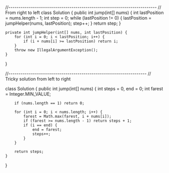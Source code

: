 //-------------------------------------------------------------------------
// From right to left
class Solution {
    public int jump(int[] nums) {
        int lastPosition = nums.length - 1;
        int step = 0;
        while (lastPosition != 0) {
            lastPosition = jumpHelper(nums, lastPosition);
            step++;
        }
        return step;
    }
    
    private int jumpHelper(int[] nums, int lastPosition) {
        for (int i = 0; i < lastPosition; i++) {
            if (i + nums[i] >= lastPosition) return i;
        }
        throw new IllegalArgumentException();
    }
}


//--------------------------------------------------------------------
// Tricky solution from left to right

class Solution {
    public int jump(int[] nums) {
        int steps = 0, end = 0;
        int farest = Integer.MIN_VALUE;
        
        if (nums.length == 1) return 0;
        
        for (int i = 0; i < nums.length; i++) {
            farest = Math.max(farest, i + nums[i]);
            if (farest >= nums.length - 1) return steps + 1;
            if (i == end) {
                end = farest;
                steps++;
            }
        }
        
        return steps;
    }
}
